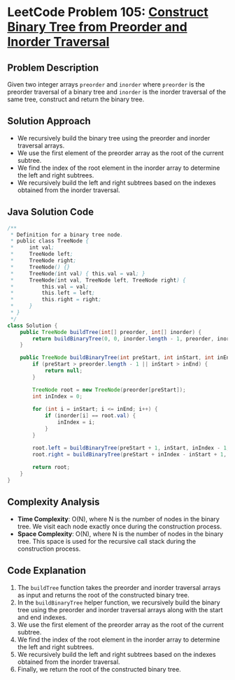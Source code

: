 
# LeetCode Problem 105: [Construct Binary Tree from Preorder and Inorder Traversal](https://leetcode.com/problems/construct-binary-tree-from-preorder-and-inorder-traversal/)

## Problem Description
Given two integer arrays `preorder` and `inorder` where `preorder` is the preorder traversal of a binary tree and `inorder` is the inorder traversal of the same tree, construct and return the binary tree.

## Solution Approach
- We recursively build the binary tree using the preorder and inorder traversal arrays.
- We use the first element of the preorder array as the root of the current subtree.
- We find the index of the root element in the inorder array to determine the left and right subtrees.
- We recursively build the left and right subtrees based on the indexes obtained from the inorder traversal.

## Java Solution Code

```java
/**
 * Definition for a binary tree node.
 * public class TreeNode {
 *     int val;
 *     TreeNode left;
 *     TreeNode right;
 *     TreeNode() {}
 *     TreeNode(int val) { this.val = val; }
 *     TreeNode(int val, TreeNode left, TreeNode right) {
 *         this.val = val;
 *         this.left = left;
 *         this.right = right;
 *     }
 * }
 */
class Solution {
    public TreeNode buildTree(int[] preorder, int[] inorder) {
        return buildBinaryTree(0, 0, inorder.length - 1, preorder, inorder);
    }

    public TreeNode buildBinaryTree(int preStart, int inStart, int inEnd, int[] preorder, int[] inorder) {
        if (preStart > preorder.length - 1 || inStart > inEnd) {
            return null;
        }

        TreeNode root = new TreeNode(preorder[preStart]);
        int inIndex = 0; 
        
        for (int i = inStart; i <= inEnd; i++) {
            if (inorder[i] == root.val) {
                inIndex = i;
            }
        }

        root.left = buildBinaryTree(preStart + 1, inStart, inIndex - 1, preorder, inorder);
        root.right = buildBinaryTree(preStart + inIndex - inStart + 1, inIndex + 1, inEnd, preorder, inorder);
        
        return root;
    }
}
```

## Complexity Analysis
- **Time Complexity**: O(N), where N is the number of nodes in the binary tree. We visit each node exactly once during the construction process.
- **Space Complexity**: O(N), where N is the number of nodes in the binary tree. This space is used for the recursive call stack during the construction process.

## Code Explanation
1. The `buildTree` function takes the preorder and inorder traversal arrays as input and returns the root of the constructed binary tree.
2. In the `buildBinaryTree` helper function, we recursively build the binary tree using the preorder and inorder traversal arrays along with the start and end indexes.
3. We use the first element of the preorder array as the root of the current subtree.
4. We find the index of the root element in the inorder array to determine the left and right subtrees.
5. We recursively build the left and right subtrees based on the indexes obtained from the inorder traversal.
6. Finally, we return the root of the constructed binary tree.
